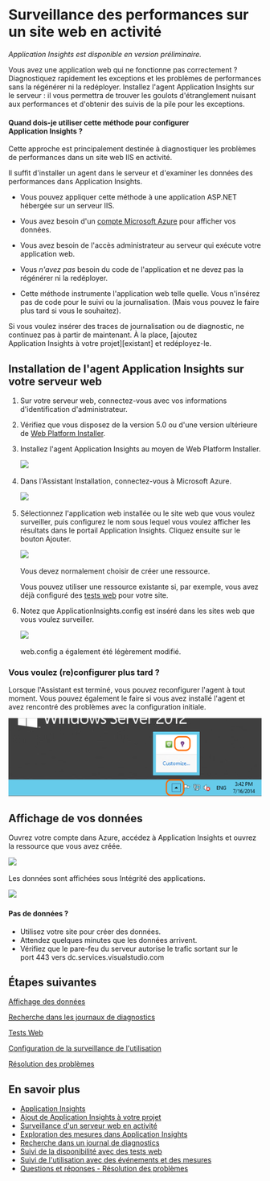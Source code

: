 <properties title="Diagnose performance issues on a running website" pageTitle="Diagnose performance issues on a running website" description="Monitor a website's performance without re-deploying it." metaKeywords="analytics monitoring application insights" authors="awills"  />

<tags ms.service="application-insights" ms.workload="tbd" ms.tgt_pltfrm="ibiza" ms.devlang="na" ms.topic="article" ms.date="01/01/1900" ms.author="awills" />

<!-- Required end of Sprint 69 - AUX48 -->

# Surveillance des performances sur un site web en activité

*Application Insights est disponible en version préliminaire.*

Vous avez une application web qui ne fonctionne pas correctement ? Diagnostiquez rapidement les exceptions et les problèmes de performances sans la régénérer ni la redéployer. Installez l'agent Application Insights sur le serveur : il vous permettra de trouver les goulots d'étranglement nuisant aux performances et d'obtenir des suivis de la pile pour les exceptions.

#### Quand dois-je utiliser cette méthode pour configurer Application Insights ?

Cette approche est principalement destinée à diagnostiquer les problèmes de performances dans un site web IIS en activité.

Il suffit d'installer un agent dans le serveur et d'examiner les données des performances dans Application Insights.

-   Vous pouvez appliquer cette méthode à une application ASP.NET hébergée sur un serveur IIS.

-   Vous avez besoin d'un [compte Microsoft Azure][compte Microsoft Azure] pour afficher vos données.

-   Vous avez besoin de l'accès administrateur au serveur qui exécute votre application web.

-   Vous *n'avez pas* besoin du code de l'application et ne devez pas la régénérer ni la redéployer.

-   Cette méthode instrumente l'application web telle quelle. Vous n'insérez pas de code pour le suivi ou la journalisation. (Mais vous pouvez le faire plus tard si vous le souhaitez).

Si vous voulez insérer des traces de journalisation ou de diagnostic, ne continuez pas à partir de maintenant. À la place, [ajoutez Application Insights à votre projet][existant] et redéployez-le.

## Installation de l'agent Application Insights sur votre serveur web

1.  Sur votre serveur web, connectez-vous avec vos informations d'identification d'administrateur.

2.  Vérifiez que vous disposez de la version 5.0 ou d'une version ultérieure de [Web Platform Installer][Web Platform Installer].
3.  Installez l'agent Application Insights au moyen de Web Platform Installer.

    ![][0]

4.  Dans l'Assistant Installation, connectez-vous à Microsoft Azure.

    ![][1]

5.  Sélectionnez l'application web installée ou le site web que vous voulez surveiller, puis configurez le nom sous lequel vous voulez afficher les résultats dans le portail Application Insights. Cliquez ensuite sur le bouton Ajouter.

    ![][2]

    Vous devez normalement choisir de créer une ressource.

    Vous pouvez utiliser une ressource existante si, par exemple, vous avez déjà configuré des [tests web][tests web] pour votre site.

6.  Notez que ApplicationInsights.config est inséré dans les sites web que vous voulez surveiller.

    ![][3]

	web.config a également été légèrement modifié.

### Vous voulez (re)configurer plus tard ?

Lorsque l'Assistant est terminé, vous pouvez reconfigurer l'agent à tout moment. Vous pouvez également le faire si vous avez installé l'agent et avez rencontré des problèmes avec la configuration initiale.

![Click the Application Insights icon on the task bar][Click the Application Insights icon on the task bar]

## Affichage de vos données

Ouvrez votre compte dans Azure, accédez à Application Insights et ouvrez la ressource que vous avez créée.

![][4]

Les données sont affichées sous Intégrité des applications.

![][5]

#### Pas de données ?

-   Utilisez votre site pour créer des données.
-   Attendez quelques minutes que les données arrivent.
-   Vérifiez que le pare-feu du serveur autorise le trafic sortant sur le port 443 vers dc.services.visualstudio.com

## <a name="next"></a>Étapes suivantes

[Affichage des données][Affichage des données]

[Recherche dans les journaux de diagnostics][Recherche dans les journaux de diagnostics]

[Tests Web][tests web]

[Configuration de la surveillance de l'utilisation][Configuration de la surveillance de l'utilisation]

[Résolution des problèmes][Résolution des problèmes]

## En savoir plus

-   [Application Insights][Application Insights]
-   [Ajout de Application Insights à votre projet][Configuration de la surveillance de l'utilisation]
-   [Surveillance d'un serveur web en activité][Surveillance d'un serveur web en activité]
-   [Exploration des mesures dans Application Insights][Affichage des données]
-   [Recherche dans un journal de diagnostics][Recherche dans les journaux de diagnostics]
-   [Suivi de la disponibilité avec des tests web][tests web]
-   [Suivi de l'utilisation avec des événements et des mesures][Suivi de l'utilisation avec des événements et des mesures]
-   [Questions et réponses - Résolution des problèmes][Résolution des problèmes]

<!--Link references-->

  [compte Microsoft Azure]: http://azure.com
  [Web Platform Installer]: http://www.microsoft.com/web/downloads/platform.aspx
  [0]: ./media/appinsights/appinsights-031-wpi.png
  [1]: ./media/appinsights/appinsights-035-signin.png
  [2]: ./media/appinsights/appinsights-036-configAIC.png
  [tests web]: ../app-insights-monitor-web-app-availability/
  [3]: ./media/appinsights/appinsights-034-aiconfig.png
  [Click the Application Insights icon on the task bar]: ./media/appinsights/appinsights-033-aicRunning.png
  [4]: ./media/appinsights/appinsights-08openApp.png
  [5]: ./media/appinsights/appinsights-037-results.png
  [Affichage des données]: ../app-insights-explore-metrics/
  [Recherche dans les journaux de diagnostics]: ../app-insights-search-diagnostic-logs/
  [Configuration de la surveillance de l'utilisation]: ../app-insights-monitor-application-health-usage/
  [Résolution des problèmes]: ../app-insights-troubleshoot-faq/
  [Application Insights]: ../app-insights-get-started/
  [Surveillance d'un serveur web en activité]: ../app-insights-monitor-performance-live-website-now/
  [Suivi de l'utilisation avec des événements et des mesures]: ../app-insights-track-usage-custom-events-metrics/
